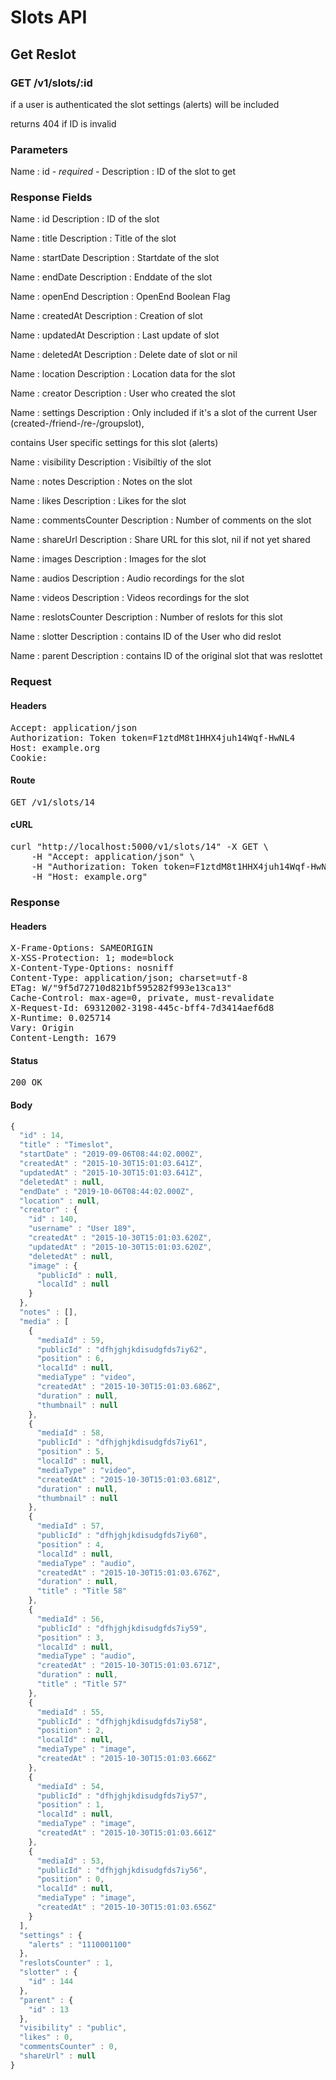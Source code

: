 # Slots API

## Get Reslot

### GET /v1/slots/:id

if a user is authenticated the slot settings (alerts) will be included

returns 404 if ID is invalid

### Parameters

Name : id *- required -*
Description : ID of the slot to get


### Response Fields

Name : id
Description : ID of the slot

Name : title
Description : Title of the slot

Name : startDate
Description : Startdate of the slot

Name : endDate
Description : Enddate of the slot

Name : openEnd
Description : OpenEnd Boolean Flag

Name : createdAt
Description : Creation of slot

Name : updatedAt
Description : Last update of slot

Name : deletedAt
Description : Delete date of slot or nil

Name : location
Description : Location data for the slot

Name : creator
Description : User who created the slot

Name : settings
Description : Only included if it&#39;s a slot of the current User (created-/friend-/re-/groupslot),

contains User specific settings for this slot (alerts)

Name : visibility
Description : Visibiltiy of the slot

Name : notes
Description : Notes on the slot

Name : likes
Description : Likes for the slot

Name : commentsCounter
Description : Number of comments on the slot

Name : shareUrl
Description : Share URL for this slot, nil if not yet shared

Name : images
Description : Images for the slot

Name : audios
Description : Audio recordings for the slot

Name : videos
Description : Videos recordings for the slot

Name : reslotsCounter
Description : Number of reslots for this slot

Name : slotter
Description : contains ID of the User who did reslot

Name : parent
Description : contains ID of the original slot that was reslottet

### Request

#### Headers

<pre>Accept: application/json
Authorization: Token token=F1ztdM8t1HHX4juh14Wqf-HwNL4
Host: example.org
Cookie: </pre>

#### Route

<pre>GET /v1/slots/14</pre>

#### cURL

<pre class="request">curl &quot;http://localhost:5000/v1/slots/14&quot; -X GET \
	-H &quot;Accept: application/json&quot; \
	-H &quot;Authorization: Token token=F1ztdM8t1HHX4juh14Wqf-HwNL4&quot; \
	-H &quot;Host: example.org&quot;</pre>

### Response

#### Headers

<pre>X-Frame-Options: SAMEORIGIN
X-XSS-Protection: 1; mode=block
X-Content-Type-Options: nosniff
Content-Type: application/json; charset=utf-8
ETag: W/&quot;9f5d72710d821bf595282f993e13ca13&quot;
Cache-Control: max-age=0, private, must-revalidate
X-Request-Id: 69312002-3198-445c-bff4-7d3414aef6d8
X-Runtime: 0.025714
Vary: Origin
Content-Length: 1679</pre>

#### Status

<pre>200 OK</pre>

#### Body

```javascript
{
  "id" : 14,
  "title" : "Timeslot",
  "startDate" : "2019-09-06T08:44:02.000Z",
  "createdAt" : "2015-10-30T15:01:03.641Z",
  "updatedAt" : "2015-10-30T15:01:03.641Z",
  "deletedAt" : null,
  "endDate" : "2019-10-06T08:44:02.000Z",
  "location" : null,
  "creator" : {
    "id" : 140,
    "username" : "User 189",
    "createdAt" : "2015-10-30T15:01:03.620Z",
    "updatedAt" : "2015-10-30T15:01:03.620Z",
    "deletedAt" : null,
    "image" : {
      "publicId" : null,
      "localId" : null
    }
  },
  "notes" : [],
  "media" : [
    {
      "mediaId" : 59,
      "publicId" : "dfhjghjkdisudgfds7iy62",
      "position" : 6,
      "localId" : null,
      "mediaType" : "video",
      "createdAt" : "2015-10-30T15:01:03.686Z",
      "duration" : null,
      "thumbnail" : null
    },
    {
      "mediaId" : 58,
      "publicId" : "dfhjghjkdisudgfds7iy61",
      "position" : 5,
      "localId" : null,
      "mediaType" : "video",
      "createdAt" : "2015-10-30T15:01:03.681Z",
      "duration" : null,
      "thumbnail" : null
    },
    {
      "mediaId" : 57,
      "publicId" : "dfhjghjkdisudgfds7iy60",
      "position" : 4,
      "localId" : null,
      "mediaType" : "audio",
      "createdAt" : "2015-10-30T15:01:03.676Z",
      "duration" : null,
      "title" : "Title 58"
    },
    {
      "mediaId" : 56,
      "publicId" : "dfhjghjkdisudgfds7iy59",
      "position" : 3,
      "localId" : null,
      "mediaType" : "audio",
      "createdAt" : "2015-10-30T15:01:03.671Z",
      "duration" : null,
      "title" : "Title 57"
    },
    {
      "mediaId" : 55,
      "publicId" : "dfhjghjkdisudgfds7iy58",
      "position" : 2,
      "localId" : null,
      "mediaType" : "image",
      "createdAt" : "2015-10-30T15:01:03.666Z"
    },
    {
      "mediaId" : 54,
      "publicId" : "dfhjghjkdisudgfds7iy57",
      "position" : 1,
      "localId" : null,
      "mediaType" : "image",
      "createdAt" : "2015-10-30T15:01:03.661Z"
    },
    {
      "mediaId" : 53,
      "publicId" : "dfhjghjkdisudgfds7iy56",
      "position" : 0,
      "localId" : null,
      "mediaType" : "image",
      "createdAt" : "2015-10-30T15:01:03.656Z"
    }
  ],
  "settings" : {
    "alerts" : "1110001100"
  },
  "reslotsCounter" : 1,
  "slotter" : {
    "id" : 144
  },
  "parent" : {
    "id" : 13
  },
  "visibility" : "public",
  "likes" : 0,
  "commentsCounter" : 0,
  "shareUrl" : null
}
```
